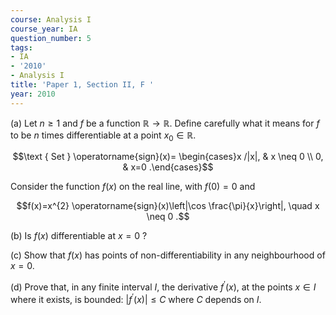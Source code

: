 ```yaml
---
course: Analysis I
course_year: IA
question_number: 5
tags:
- IA
- '2010'
- Analysis I
title: 'Paper 1, Section II, F '
year: 2010
---
```




(a) Let $n \geqslant 1$ and $f$ be a function $\mathbb{R} \rightarrow \mathbb{R}$. Define carefully what it means for $f$ to be $n$ times differentiable at a point $x_{0} \in \mathbb{R}$.

$$\text { Set } \operatorname{sign}(x)= \begin{cases}x /|x|, & x \neq 0 \\ 0, & x=0 .\end{cases}$$

Consider the function $f(x)$ on the real line, with $f(0)=0$ and

$$f(x)=x^{2} \operatorname{sign}(x)\left|\cos \frac{\pi}{x}\right|, \quad x \neq 0 .$$

(b) Is $f(x)$ differentiable at $x=0$ ?

(c) Show that $f(x)$ has points of non-differentiability in any neighbourhood of $x=0$.

(d) Prove that, in any finite interval $I$, the derivative $f^{\prime}(x)$, at the points $x \in I$ where it exists, is bounded: $\left|f^{\prime}(x)\right| \leqslant C$ where $C$ depends on $I$.